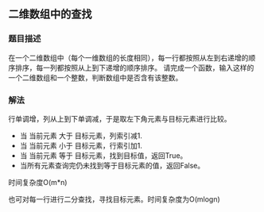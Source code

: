 ## 二维数组中的查找
### 题目描述
在一个二维数组中（每个一维数组的长度相同），每一行都按照从左到右递增的顺序排序，每一列都按照从上到下递增的顺序排序。
请完成一个函数，输入这样的一个二维数组和一个整数，判断数组中是否含有该整数。
### 解法
行单调增，列从上到下单调减，于是取左下角元素与目标元素进行比较。
* 当 当前元素 大于 目标元素，列索引减1.
* 当 当前元素 小于 目标元素，行索引加1.
* 当 当前元素 等于 目标元素，找到目标值，返回True。
* 当所有元素查询完仍未找到等于目标元素的值，返回False。

时间复杂度O(m*n)

也可对每一行进行二分查找，寻找目标元素。时间复杂度为O(mlogn)